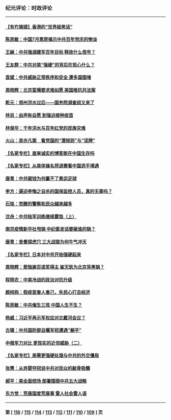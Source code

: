 ### 纪元评论：时政评论
---
#### [【有冇搞错】香港的“世界级笑话”](../../pages/nsc1025/n13133876.md) 
#### [陈思敏：中国7月票房揭示中共百年党庆的惨淡](../../pages/nsc1025/n13135466.md) 
#### [王赫：中共强调建军百年目标 释放什么信号？](../../pages/nsc1025/n13135199.md) 
#### [王友群：中共对美“强硬”的背后在担心什么？](../../pages/nsc1025/n13134328.md) 
#### [袁斌：中共威胁正常秩序和安全 遭多国围堵](../../pages/nsc1025/n13135136.md) 
#### [周晓辉：北京蛮横要求难如愿 美国推抗共法案](../../pages/nsc1025/n13134135.md) 
#### [乾元：郑州洪水过后——国务院调查组又来了](../../pages/nsc1025/n13134804.md) 
#### [林忌：由声称自愿 到强迫接种疫苗](../../pages/nsc1025/n13134755.md) 
#### [林保华：千年洪水与百年红党的民族灾难](../../pages/nsc1025/n13134643.md) 
#### [火山：吴亦凡案　看党国的“潜规则”与“淫牌”](../../pages/nsc1025/n13134601.md) 
#### [【名家专栏】直率诚实的博客能在中国生存吗](../../pages/nsc1025/n13131974.md) 
#### [【名家专栏】从美体操名将退赛看中国选手境遇](../../pages/nsc1025/n13131920.md) 
#### [唐青：中共砸钱为何赢不了奥运足球](../../pages/nsc1025/n13132142.md) 
#### [李方：逼迫李悔之自杀的国保监控人员，真的无辜吗？](../../pages/nsc1025/n13132265.md) 
#### [石铭：觉醒的警察和民众越来越多](../../pages/nsc1025/n13132196.md) 
#### [沈舟：中共陆军训练继续露馅（上）](../../pages/nsc1025/n13128346.md) 
#### [南京疫情新华社甩锅 中纪委发话要砸谁的锅？](../../pages/nsc1025/n13132062.md) 
#### [唐青：舍曼探虎穴 三大战狼为何牛气冲天](../../pages/nsc1025/n13131818.md) 
#### [【名家专栏】日本对中共开始强硬起来](../../pages/nsc1025/n13131075.md) 
#### [周晓辉：惹恼逾百诺奖得主 崔天凯为北京背黑锅？](../../pages/nsc1025/n13131526.md) 
#### [程晓农：中美冷战的政治对抗升级](../../pages/nsc1025/n13130936.md) 
#### [颜纯钩：假疫苗害人害己，失民心打击经济](../../pages/nsc1025/n13130870.md) 
#### [陈思敏：中共催生三孩 中国人生不生？](../../pages/nsc1025/n13130617.md) 
#### [杨威：习近平再示军权应对北戴河会议？](../../pages/nsc1025/n13130478.md) 
#### [古啸：中共国防部自曝军校遭遇“躺平”](../../pages/nsc1025/n13130255.md) 
#### [中俄军力对比 更现实的近邻威胁（二）](../../pages/nsc1025/n13128426.md) 
#### [【名家专栏】美需更强硬处理与中共的外交僵局](../../pages/nsc1025/n13129509.md) 
#### [张菁：从弃婴夺冠说中共对民众的敲骨吸髓](../../pages/nsc1025/n13129934.md) 
#### [郝平：美全面控场 部署围猎中共五大战略](../../pages/nsc1025/n13129355.md) 
#### [东方觉：荒唐国度荒唐事 雷人社会雷人语](../../pages/nsc1025/n13129025.md) 

---
#### 第 [ [116](./116.md) / [115](./115.md) / [114](./114.md) / [113](./113.md) / [112](./112.md) / [111](./111.md) / [110](./110.md) / [109](./109.md) ] 页
